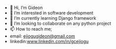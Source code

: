- 👋 Hi, I’m Gideon
- 👀 I’m interested in software development
- 🌱 I’m currently learning Django framework
- 💞️ I’m looking to collaborate on any python project
- 📫 How to reach me;
- email: ejiogugideon@gmail.com
- linkedin:www.linkedin.com/in/gcejiogu

<!---
GCejiogu/GCejiogu is a ✨ special ✨ repository because its `README.md` (this file) appears on your GitHub profile.
You can click the Preview link to take a look at your changes.
--->
